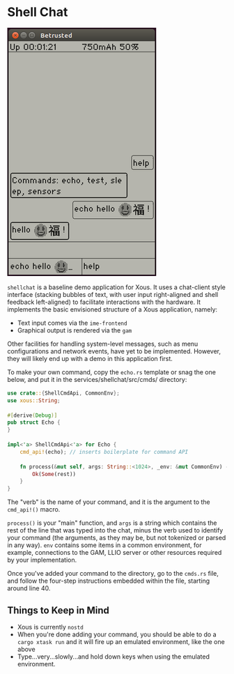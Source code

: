 # Shell Chat

![screenshot](shellchat_screen1.png)

`shellchat` is a baseline demo application for Xous. It uses a chat-client
style interface (stacking bubbles of text, with user input right-aligned
and shell feedback left-aligned) to facilitate interactions with the hardware.
It implements the basic envisioned structure of a Xous application, namely:

 - Text input comes via the `ime-frontend`
 - Graphical output is rendered via the `gam`

Other facilities for handling system-level messages, such as menu configurations
and network events, have yet to be implemented. However, they will likely end up
with a demo in this application first.

To make your own command, copy the `echo.rs` template or snag the one below, and put
it in the services/shellchat/src/cmds/ directory:

```Rust
use crate::{ShellCmdApi, CommonEnv};
use xous::String;

#[derive(Debug)]
pub struct Echo {
}

impl<'a> ShellCmdApi<'a> for Echo {
    cmd_api!(echo); // inserts boilerplate for command API

    fn process(&mut self, args: String::<1024>, _env: &mut CommonEnv) -> Result<Option<String::<1024>>, xous::Error> {
        Ok(Some(rest))
    }
}
```

The "verb" is the name of your command, and it is the argument to the `cmd_api!()` macro.

`process()` is your "main" function, and `args` is a string which contains the
rest of the line that was typed into the chat, minus the verb used to identify
your command (the arguments, as they may be, but not tokenized or parsed in
any way). `env` contains some items in a common environment, for example, connections
to the GAM, LLIO server or other resources required by your implementation.

Once you've added your command to the directory, go to the `cmds.rs` file, and follow
the four-step instructions embedded within the file, starting around line 40.

## Things to Keep in Mind
- Xous is currently `nostd`
- When you're done adding your command, you should be able to do a `cargo xtask run` and it will fire up an emulated environment, like the one above
- Type...very...slowly...and hold down keys when using the emulated environment.
